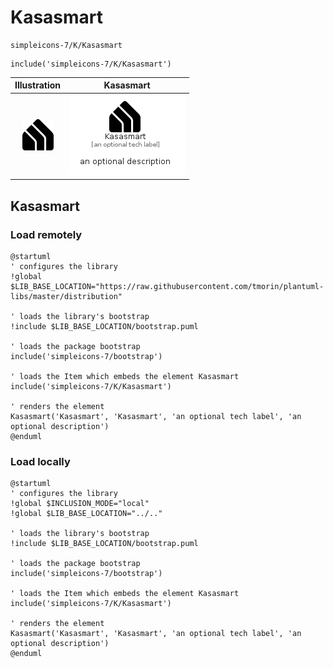 # Kasasmart


```text
simpleicons-7/K/Kasasmart
```

```text
include('simpleicons-7/K/Kasasmart')
```



| Illustration | Kasasmart |
| :---: | :---: |
| ![illustration for Illustration](../../simpleicons-7/K/Kasasmart.png) | ![illustration for Kasasmart](../../simpleicons-7/K/Kasasmart.Local.png) |




## Kasasmart

### Load remotely
```plantuml
@startuml
' configures the library
!global $LIB_BASE_LOCATION="https://raw.githubusercontent.com/tmorin/plantuml-libs/master/distribution"

' loads the library's bootstrap
!include $LIB_BASE_LOCATION/bootstrap.puml

' loads the package bootstrap
include('simpleicons-7/bootstrap')

' loads the Item which embeds the element Kasasmart
include('simpleicons-7/K/Kasasmart')

' renders the element
Kasasmart('Kasasmart', 'Kasasmart', 'an optional tech label', 'an optional description')
@enduml
```

### Load locally
```plantuml
@startuml
' configures the library
!global $INCLUSION_MODE="local"
!global $LIB_BASE_LOCATION="../.."

' loads the library's bootstrap
!include $LIB_BASE_LOCATION/bootstrap.puml

' loads the package bootstrap
include('simpleicons-7/bootstrap')

' loads the Item which embeds the element Kasasmart
include('simpleicons-7/K/Kasasmart')

' renders the element
Kasasmart('Kasasmart', 'Kasasmart', 'an optional tech label', 'an optional description')
@enduml
```

